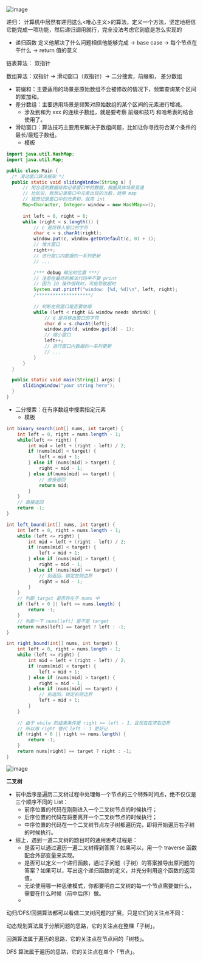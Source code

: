 ![image](https://github.com/kkkkevx/DSA2/assets/108632304/998d9ebc-362b-4877-abed-d6f4eb4fe13e)

递归： 计算机中居然有递归这么<唯心主义>的算法，定义一个方法，坚定地相信它能完成一项功能，然后递归调用就行，完全没法考虑它到底是怎么实现的 
  - 递归函数 定义他解决了什么问题相信他能够完成 -> base case -> 每个节点在干什么 -> return 值的意义

链表算法： 双指针

数组算法：双指针 -> 滑动窗口（双指针）-> 二分搜索，前缀和， 差分数组 
  - 前缀和：主要适用的场景是原始数组不会被修改的情况下，频繁查询某个区间的累加和。
  - 差分数组：主要适用场景是频繁对原始数组的某个区间的元素进行增减。
    - 涉及到和为 xxx 的连续子数组，就是要考察 前缀和技巧 和哈希表的结合使用了。
  - 滑动窗口：算法技巧主要用来解决子数组问题，比如让你寻找符合某个条件的最长/最短子数组。
    - 模板
  ```java
import java.util.HashMap;
import java.util.Map;

public class Main {
    /* 滑动窗口算法框架 */
    public static void slidingWindow(String s) {
        // 用合适的数据结构记录窗口中的数据，根据具体场景变通
        // 比如说，我想记录窗口中元素出现的次数，就用 map
        // 我想记录窗口中的元素和，就用 int
        Map<Character, Integer> window = new HashMap<>();
        
        int left = 0, right = 0;
        while (right < s.length()) {
            // c 是将移入窗口的字符
            char c = s.charAt(right);
            window.put(c, window.getOrDefault(c, 0) + 1);
            // 增大窗口
            right++;
            // 进行窗口内数据的一系列更新
            // ...

            /*** debug 输出的位置 ***/
            // 注意在最终的解法代码中不要 print
            // 因为 IO 操作很耗时，可能导致超时
            System.out.printf("window: [%d, %d)\n", left, right);
            /********************/
            
            // 判断左侧窗口是否要收缩
            while (left < right && window needs shrink) {
                // d 是将移出窗口的字符
                char d = s.charAt(left);
                window.put(d, window.get(d) - 1);
                // 缩小窗口
                left++;
                // 进行窗口内数据的一系列更新
                // ...
            }
        }
    }

    public static void main(String[] args) {
        slidingWindow("your string here");
    }
}
```
  - 二分搜索：在有序数组中搜索指定元素
    - 模板  
```java
int binary_search(int[] nums, int target) {
    int left = 0, right = nums.length - 1; 
    while(left <= right) {
        int mid = left + (right - left) / 2;
        if (nums[mid] < target) {
            left = mid + 1;
        } else if (nums[mid] > target) {
            right = mid - 1; 
        } else if(nums[mid] == target) {
            // 直接返回
            return mid;
        }
    }
    // 直接返回
    return -1;
}

int left_bound(int[] nums, int target) {
    int left = 0, right = nums.length - 1;
    while (left <= right) {
        int mid = left + (right - left) / 2;
        if (nums[mid] < target) {
            left = mid + 1;
        } else if (nums[mid] > target) {
            right = mid - 1;
        } else if (nums[mid] == target) {
            // 别返回，锁定左侧边界
            right = mid - 1;
        }
    }
    // 判断 target 是否存在于 nums 中
    if (left < 0 || left >= nums.length) {
        return -1;
    }
    // 判断一下 nums[left] 是不是 target
    return nums[left] == target ? left : -1;
}

int right_bound(int[] nums, int target) {
    int left = 0, right = nums.length - 1;
    while (left <= right) {
        int mid = left + (right - left) / 2;
        if (nums[mid] < target) {
            left = mid + 1;
        } else if (nums[mid] > target) {
            right = mid - 1;
        } else if (nums[mid] == target) {
            // 别返回，锁定右侧边界
            left = mid + 1;
        }
    }
    
    // 由于 while 的结束条件是 right == left - 1，且现在在求右边界
    // 所以用 right 替代 left - 1 更好记
    if (right < 0 || right >= nums.length) {
        return -1;
    }
    return nums[right] == target ? right : -1;
}

```

![image](https://github.com/kkkkevx/DSA2/assets/108632304/f754e867-4c4f-4a0e-b6df-cd5831245105)

**二叉树**
  - 前中后序是遍历二叉树过程中处理每一个节点的三个特殊时间点，绝不仅仅是三个顺序不同的 List：
    - 前序位置的代码在刚刚进入一个二叉树节点的时候执行；
    - 后序位置的代码在将要离开一个二叉树节点的时候执行；
    - 中序位置的代码在一个二叉树节点左子树都遍历完，即将开始遍历右子树的时候执行。
  - 综上，遇到一道二叉树的题目时的通用思考过程是：
    - 是否可以通过遍历一遍二叉树得到答案？如果可以，用一个 traverse 函数配合外部变量来实现。
    - 是否可以定义一个递归函数，通过子问题（子树）的答案推导出原问题的答案？如果可以，写出这个递归函数的定义，并充分利用这个函数的返回值。
    - 无论使用哪一种思维模式，你都要明白二叉树的每一个节点需要做什么，需要在什么时候（前中后序）做。
    - 
动归/DFS/回溯算法都可以看做二叉树问题的扩展，只是它们的关注点不同：

动态规划算法属于分解问题的思路，它的关注点在整棵「子树」。

回溯算法属于遍历的思路，它的关注点在节点间的「树枝」。

DFS 算法属于遍历的思路，它的关注点在单个「节点」。

